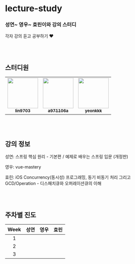 # lecture-study
### 성연~ 영우~ 효린이와 강의 스터디 

각자 강의 듣고 공부하기 ❤️

<br><br>

## 스터디원

  
<table>
  <tr>
     <td align="center"><a href="https://github.com/lin9703"><img src="https://avatars.githubusercontent.com/u/37198145?v=4?s=100" width="100px;" alt=""/><br /><sub><b>lin9703</b></sub></a><br /></td>
    <td align="center"><a href="https://github.com/a971106a"><img src="https://avatars.githubusercontent.com/u/47649108?v=4?s=100" width="100px;" alt=""/><br /><sub><b>a971106a</b></sub></a><br /></td>
     <td align="center"><a href="https://github.com/yeonkkk"><img src="https://avatars.githubusercontent.com/u/88660886?v=4?v=4?s=100" width="100px;" alt=""/><br /><sub><b>yeonkkk</b></sub></a><br /></td>
</tr>
</table>


<br><br>

## 강의 정보
성연: 스프링 핵심 원리 - 기본편 / 예제로 배우는 스프링 입문 (개정판)

영우: vue-mastery

효린: iOS Concurrency(동시성) 프로그래밍, 동기 비동기 처리 그리고 GCD/Operation - 디스패치큐와 오퍼레이션큐의 이해

<br><br>

## 주차별 진도 
|Week|성연|영우|효린|
|:---:|:---:|:---:|:---:|
|1| | | |
|2| | | |
|3| | | |
